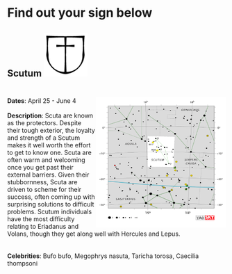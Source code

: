 # Find out your sign below

## Scutum <img width="100" height="100" src="constellations/Scutum_sign.png"> <br /><br />
<p width="300" height="300"> <img align="right" width="300" height="300" src="constellations/Scutum.png"/> 
  <b>Dates</b>: April 25 - June 4  <br /> <br /> 
  <b>Description</b>: Scuta are known as the protectors. Despite their tough exterior, the loyalty and strength of a Scutum makes it well worth the effort to get to know one. Scuta are often warm and welcoming once you get past their external barriers. Given their stubbornness, Scuta are driven to scheme for their success, often coming up with surprising solutions to difficult problems. Scutum individuals have the most difficulty relating to Eriadanus and Volans, though they get along well with Hercules and Lepus. <br /><br /> <br /> 
  <b>Celebrities</b>: Bufo bufo, Megophrys nasuta, Taricha torosa, Caecilia thompsoni </p> <br />



